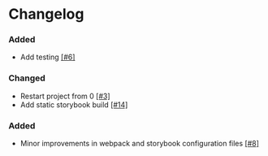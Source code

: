 # Changelog

<!--## [Unreleased]-->

### Added

- Add testing [[#6]](https://github.com/casvil/another-react-component-library/issues/6)

### Changed

- Restart project from 0 [[#3]](https://github.com/casvil/another-react-component-library/issues/3)
- Add static storybook build [[#14]](https://github.com/casvil/another-react-component-library/issues/14)

### Added

- Minor improvements in webpack and storybook configuration files [[#8]](https://github.com/casvil/another-react-component-library/issues/8)

<!--[unreleased]: URL to compare v0.2.0 to master
[v0.2.0]: URL to compare v0.1.0 to v0.2.0
[v0.1.0]: URL to v0.1.0
